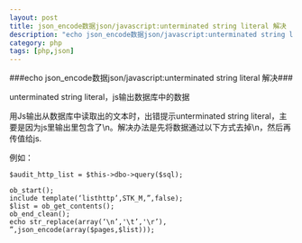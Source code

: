 ```yaml
---
layout: post
title: json_encode数据json/javascript:unterminated string literal 解决
description: "echo json_encode数据json/javascript:unterminated string literal 解决"
category: php
tags: [php,json]
---
```

###echo json_encode数据json/javascript:unterminated string literal 解决###


unterminated string literal，js输出数据库中的数据

用Js输出从数据库中读取出的文本时，出错提示unterminated string literal，主要是因为js里输出里包含了\n。解决办法是先将数据通过以下方式去掉\n，然后再传值给js.

例如：

	$audit_http_list = $this->dbo->query($sql);

	ob_start();
	include template(‘listhttp’,STK_M,”,false);
	$list = ob_get_contents();
	ob_end_clean();
	echo str_replace(array(‘\n’,'\t’,'\r’), ”,json_encode(array($pages,$list)));